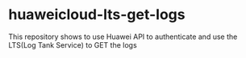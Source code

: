 # huaweicloud-lts-get-logs
This repository shows to use Huawei API to authenticate and use the LTS(Log Tank Service) to GET the logs
